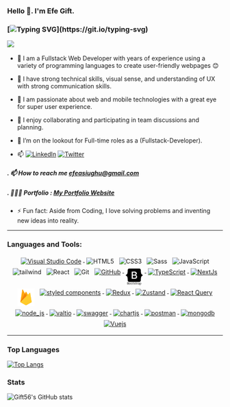 ### Hello 👋. I'm Efe Gift.

### [![Typing SVG](https://readme-typing-svg.herokuapp.com?font=comfortaa&color=016EEA&size=24&width=500&lines=+Software+Developer;Full-Stack+Developer!;It's+Nice+meeting+you...)](https://git.io/typing-svg)

![](https://github.com/gift56)

- :man: I am a Fullstack Web Developer with years of experience using a variety of programming languages to create user-friendly webpages 😊
- :blossom: I have strong technical skills, visual sense, and understanding of UX with strong communication skills.

- :trident: I am passionate about web and mobile technologies with a great eye for super user experience.
- 👯 I enjoy collaborating and participating in team discussions and planning.
- 🤔 I’m on the lookout for Full-time roles as a (Fullstack-Developer).
- 📫 [![LinkedIn](https://img.shields.io/badge/LinkedIn-%230077B5.svg?&style=for-the-badge&logo=linkedin&logoColor=white)](https://www.linkedin.com/in/efe-gift-109120241/) [![Twitter](https://img.shields.io/badge/Twitter-%231DA1F2.svg?&style=for-the-badge&logo=twitter&logoColor=white)](https://twitter.com/AsiughuE)
##### . 📫 How to reach me efeasiughu@gmail.com
##### . 👨🏻‍💻 Portfolio : [My Portfolio Website](https://giftedprofile.netlify.app/)
- ⚡ Fun fact: Aside from Coding, I love solving problems and inventing new ideas into reality.

---
### Languages and Tools:
<p align="center">
 <a href="https://code.visualstudio.com/download" target="_blank" rel="noreferrer">
 <img src="https://cdn.jsdelivr.net/gh/devicons/devicon/icons/vscode/vscode-original.svg" alt="Visual Studio Code" height="40" style="vertical-align:top; margin:4px"> 
 </a>
<img src="https://cdn.jsdelivr.net/gh/devicons/devicon/icons/html5/html5-original.svg" alt="HTML5" height="40" style="vertical-align:top; margin:4px">
<img src="https://cdn.jsdelivr.net/gh/devicons/devicon/icons/css3/css3-original.svg" alt="CSS3"  height="40" style="vertical-align:top; margin:4px">
<img src="https://cdn.jsdelivr.net/gh/devicons/devicon/icons/sass/sass-original.svg" alt="Sass"  height="40" style="vertical-align:top; margin:4px">
<img src="https://cdn.jsdelivr.net/gh/devicons/devicon/icons/javascript/javascript-original.svg" alt="JavaScript"  height="40" style="vertical-align:top; margin:4px">
<img src="https://www.vectorlogo.zone/logos/tailwindcss/tailwindcss-icon.svg" alt="tailwind"  height="40" style="vertical-align:top; margin:4px">
<img  src="https://cdn.jsdelivr.net/gh/devicons/devicon/icons/react/react-original.svg" alt="React"   height="40" style="vertical-align:top; margin:4px">
<img  src="https://cdn.jsdelivr.net/gh/devicons/devicon/icons/git/git-original.svg" alt="Git"  height="40" style="vertical-align:top; margin:4px">
 <a href="https://github.com/gift56" target="_blank" rel="noreferrer"> 
<img  src="https://encrypted-tbn0.gstatic.com/images?q=tbn:ANd9GcSuZ3SKA8cR3JS27Y_ijrqVSHjoDKjM_bhK7Q&usqp=CAU" alt="GitHub"  height="40" style="vertical-align:top;   margin:4px">
 </a>
 <a href="https://getbootstrap.com" target="_blank" rel="noreferrer">
 <img src="https://raw.githubusercontent.com/devicons/devicon/master/icons/bootstrap/bootstrap-plain-wordmark.svg" alt="bootstrap" height="40"   style="vertical-align:top; margin: 4px" /> 
</a>
 <a href="https://www.typescriptlang.org/" target="_blank" rel="noreferrer">
 <img src="https://raw.githubusercontent.com/danielcranney/readme-generator/main/public/icons/skills/typescript-colored.svg"  alt="TypeScript" height="40" style="vertical-align:top;   margin:4px" /> </a>
<a href="https://nextjs.org/docs" target="_blank" rel="noreferrer">
 <img src="https://res.cloudinary.com/dg3gyk0gu/image/upload/v1669674284/tags/next.png"  height="40" alt="NextJs" style="vertical-align:top;   margin:4px" />
</a>
<img src="https://raw.githubusercontent.com/github/explore/80688e429a7d4ef2fca1e82350fe8e3517d3494d/topics/firebase/firebase.png" alt="Firebase" height="40" style="vertical-align:top; margin:4px">
<a href="https://styled-components.com/docs" target="_blank" rel="noreferrer">
<img src="https://images.velog.io/images/jongsunpark88/post/32f4053b-daa1-4fbc-b8e5-2a3d0651faf4/style300.png" alt="styled components" height="40" style="vertical-align:top; margin:4px">
</a>
 <a href="https://redux.js.org/" target="_blank" rel="noreferrer">
<img src="https://w7.pngwing.com/pngs/413/852/png-transparent-redux-react-logo-javascript-dq-purple-violet-text.png" alt="Redux" height="40" style="vertical-align:top; margin:4px">
</a>
 <a href="https://docs.pmnd.rs/zustand/getting-started/introduction" target="_blank" rel="noreferrer">
<img src="https://miro.medium.com/max/800/1*fKV3_Y4usDYZKPsNp1yCvA.png" alt="Zustand" height="40" style="vertical-align:top; margin:4px">
</a>
 <a href="https://tanstack.com/query/v3/docs/react/overview" target="_blank" rel="noreferrer">
  <img src="https://miro.medium.com/v2/resize:fit:1400/1*elhu-42TzQEdsFjKDbQhhA.png" alt="React Query" height="40" style="vertical-align:top; margin:4px">
</a>
  <a href="https://nodejs.org/en" target="_blank" rel="noreferrer">
  <img src="https://images.g2crowd.com/uploads/product/image/social_landscape/social_landscape_f0b606abb6d19089febc9faeeba5bc05/nodejs-development-services.png" alt="node_js" height="40" style="vertical-align:top; margin:4px">
</a>
  <a href="[https://nodejs.org/en](https://valtio.pmnd.rs/docs/introduction/getting-started)" target="_blank" rel="noreferrer">
  <img src="https://blog.kakaocdn.net/dn/bMIGgF/btrHunzQ91P/auEHqluVNSN8K8S5snqxWk/img.png" alt="valtio" height="40" style="vertical-align:top; margin:4px">
</a>
   <a href="https://swagger.io/docs/" target="_blank" rel="noreferrer">
  <img src="https://docs.oracle.com/cloud/apiary/images/swagger-logo.png" alt="swagger" height="40" style="vertical-align:top; margin:4px">
</a>
 <a href="https://www.chartjs.org/" target="_blank" rel="noreferrer">
  <img src="https://asset.brandfetch.io/idFdo8ulhr/idzj34qGQm.png" alt="chartjs" height="40" style="vertical-align:top; margin:4px">
</a>
 <a href="https://learning.postman.com/docs/publishing-your-api/documenting-your-api/" target="_blank" rel="noreferrer">
  <img src="https://cdn.worldvectorlogo.com/logos/postman.svg" alt="postman" height="40" style="vertical-align:top; margin:4px">
</a>
 <a href="https://www.mongodb.com/" target="_blank" rel="noreferrer">
  <img src="https://www.openlogic.com/sites/default/files/image/2021-06/image-blog-openlogic-what-is-mongodb.png" alt="mongodb" height="40" style="vertical-align:top; margin:4px">
</a>

 <a href="https://vuejs.org/guide/introduction.html" target="_blank" rel="noreferrer">
 <img src="https://w7.pngwing.com/pngs/854/555/png-transparent-vue-js-hd-logo-thumbnail.png"  alt="Vuejs" height="40" style="vertical-align:top;   
   margin:4px" /> 
 </a>
 
---

### Top Languages

[![Top Langs](https://github-readme-stats.vercel.app/api/top-langs/?username=gift56)](https://github.com/gift56/github-readme-stats)

### Stats
![Gift56's GitHub stats](https://github-readme-stats.vercel.app/api?username=gift56&count_private=true)
